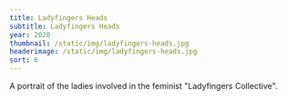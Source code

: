 ```yaml
---
title: Ladyfingers Heads
subtitle: Ladyfingers Heads
year: 2020
thumbnail: /static/img/ladyfingers-heads.jpg
headerimage: /static/img/ladyfingers-heads.jpg
sort: 6
---
```

A portrait of the ladies involved in the feminist "Ladyfingers Collective".